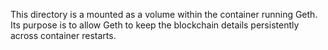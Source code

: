 This directory is a mounted as a volume within the container running
Geth.  Its purpose is to allow Geth to keep the blockchain details
persistently across container restarts.
